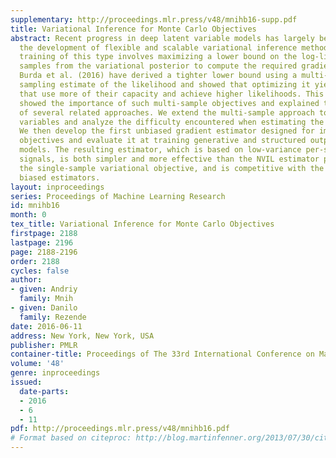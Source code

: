 ```yaml
---
supplementary: http://proceedings.mlr.press/v48/mnihb16-supp.pdf
title: Variational Inference for Monte Carlo Objectives
abstract: Recent progress in deep latent variable models has largely been driven by
  the development of flexible and scalable variational inference methods. Variational
  training of this type involves maximizing a lower bound on the log-likelihood, using
  samples from the variational posterior to compute the required gradients. Recently,
  Burda et al. (2016) have derived a tighter lower bound using a multi-sample importance
  sampling estimate of the likelihood and showed that optimizing it yields models
  that use more of their capacity and achieve higher likelihoods. This development
  showed the importance of such multi-sample objectives and explained the success
  of several related approaches. We extend the multi-sample approach to discrete latent
  variables and analyze the difficulty encountered when estimating the gradients involved.
  We then develop the first unbiased gradient estimator designed for importance-sampled
  objectives and evaluate it at training generative and structured output prediction
  models. The resulting estimator, which is based on low-variance per-sample learning
  signals, is both simpler and more effective than the NVIL estimator proposed for
  the single-sample variational objective, and is competitive with the currently used
  biased estimators.
layout: inproceedings
series: Proceedings of Machine Learning Research
id: mnihb16
month: 0
tex_title: Variational Inference for Monte Carlo Objectives
firstpage: 2188
lastpage: 2196
page: 2188-2196
order: 2188
cycles: false
author:
- given: Andriy
  family: Mnih
- given: Danilo
  family: Rezende
date: 2016-06-11
address: New York, New York, USA
publisher: PMLR
container-title: Proceedings of The 33rd International Conference on Machine Learning
volume: '48'
genre: inproceedings
issued:
  date-parts:
  - 2016
  - 6
  - 11
pdf: http://proceedings.mlr.press/v48/mnihb16.pdf
# Format based on citeproc: http://blog.martinfenner.org/2013/07/30/citeproc-yaml-for-bibliographies/
---
```

